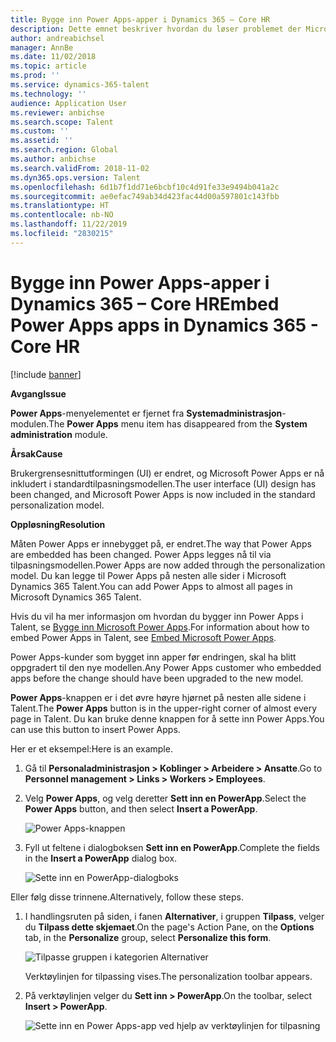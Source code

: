 ```yaml
---
title: Bygge inn Power Apps-apper i Dynamics 365 – Core HR
description: Dette emnet beskriver hvordan du løser problemet der Microsoft Power Apps-menyelementet er fjernet fra systemadministrasjonsmodulen.
author: andreabichsel
manager: AnnBe
ms.date: 11/02/2018
ms.topic: article
ms.prod: ''
ms.service: dynamics-365-talent
ms.technology: ''
audience: Application User
ms.reviewer: anbichse
ms.search.scope: Talent
ms.custom: ''
ms.assetid: ''
ms.search.region: Global
ms.author: anbichse
ms.search.validFrom: 2018-11-02
ms.dyn365.ops.version: Talent
ms.openlocfilehash: 6d1b7f1dd71e6bcbf10c4d91fe33e9494b041a2c
ms.sourcegitcommit: ae0efac749ab34d423fac44d00a597801c143fbb
ms.translationtype: HT
ms.contentlocale: nb-NO
ms.lasthandoff: 11/22/2019
ms.locfileid: "2830215"
---
```

# <a name="embed-power-apps-apps-in-dynamics-365---core-hr"></a><span data-ttu-id="17f90-103">Bygge inn Power Apps-apper i Dynamics 365 – Core HR</span><span class="sxs-lookup"><span data-stu-id="17f90-103">Embed Power Apps apps in Dynamics 365 - Core HR</span></span>

[!include [banner](includes/banner.md)]

<span data-ttu-id="17f90-104">**Avgang**</span><span class="sxs-lookup"><span data-stu-id="17f90-104">**Issue**</span></span>

<span data-ttu-id="17f90-105">**Power Apps**-menyelementet er fjernet fra **Systemadministrasjon**-modulen.</span><span class="sxs-lookup"><span data-stu-id="17f90-105">The **Power Apps** menu item has disappeared from the **System administration** module.</span></span>

<span data-ttu-id="17f90-106">**Årsak**</span><span class="sxs-lookup"><span data-stu-id="17f90-106">**Cause**</span></span>

<span data-ttu-id="17f90-107">Brukergrensesnittutformingen (UI) er endret, og Microsoft Power Apps er nå inkludert i standardtilpasningsmodellen.</span><span class="sxs-lookup"><span data-stu-id="17f90-107">The user interface (UI) design has been changed, and Microsoft Power Apps is now included in the standard personalization model.</span></span>

<span data-ttu-id="17f90-108">**Oppløsning**</span><span class="sxs-lookup"><span data-stu-id="17f90-108">**Resolution**</span></span>

<span data-ttu-id="17f90-109">Måten Power Apps er innebygget på, er endret.</span><span class="sxs-lookup"><span data-stu-id="17f90-109">The way that Power Apps are embedded has been changed.</span></span> <span data-ttu-id="17f90-110">Power Apps legges nå til via tilpasningsmodellen.</span><span class="sxs-lookup"><span data-stu-id="17f90-110">Power Apps are now added through the personalization model.</span></span> <span data-ttu-id="17f90-111">Du kan legge til Power Apps på nesten alle sider i Microsoft Dynamics 365 Talent.</span><span class="sxs-lookup"><span data-stu-id="17f90-111">You can add Power Apps to almost all pages in Microsoft Dynamics 365 Talent.</span></span>

<span data-ttu-id="17f90-112">Hvis du vil ha mer informasjon om hvordan du bygger inn Power Apps i Talent, se [Bygge inn Microsoft Power Apps](https://docs.microsoft.com/dynamics365/unified-operations/fin-and-ops/get-started/embed-power-apps).</span><span class="sxs-lookup"><span data-stu-id="17f90-112">For information about how to embed Power Apps in Talent, see [Embed Microsoft Power Apps](https://docs.microsoft.com/dynamics365/unified-operations/fin-and-ops/get-started/embed-power-apps).</span></span>

<span data-ttu-id="17f90-113">Power Apps-kunder som bygget inn apper før endringen, skal ha blitt oppgradert til den nye modellen.</span><span class="sxs-lookup"><span data-stu-id="17f90-113">Any Power Apps customer who embedded apps before the change should have been upgraded to the new model.</span></span>

<span data-ttu-id="17f90-114">**Power Apps**-knappen er i det øvre høyre hjørnet på nesten alle sidene i Talent.</span><span class="sxs-lookup"><span data-stu-id="17f90-114">The **Power Apps** button is in the upper-right corner of almost every page in Talent.</span></span> <span data-ttu-id="17f90-115">Du kan bruke denne knappen for å sette inn Power Apps.</span><span class="sxs-lookup"><span data-stu-id="17f90-115">You can use this button to insert Power Apps.</span></span>

<span data-ttu-id="17f90-116">Her er et eksempel:</span><span class="sxs-lookup"><span data-stu-id="17f90-116">Here is an example.</span></span>

1. <span data-ttu-id="17f90-117">Gå til **Personaladministrasjon \> Koblinger \> Arbeidere \> Ansatte**.</span><span class="sxs-lookup"><span data-stu-id="17f90-117">Go to **Personnel management \> Links \> Workers \> Employees**.</span></span>
2. <span data-ttu-id="17f90-118">Velg **Power Apps**, og velg deretter **Sett inn en PowerApp**.</span><span class="sxs-lookup"><span data-stu-id="17f90-118">Select the **Power Apps** button, and then select **Insert a PowerApp**.</span></span>

    ![Power Apps-knappen](media/png.png)

3. <span data-ttu-id="17f90-120">Fyll ut feltene i dialogboksen **Sett inn en PowerApp**.</span><span class="sxs-lookup"><span data-stu-id="17f90-120">Complete the fields in the **Insert a PowerApp** dialog box.</span></span>

    ![Sette inn en PowerApp-dialogboks](media/insert-powerapp.png)

<span data-ttu-id="17f90-122">Eller følg disse trinnene.</span><span class="sxs-lookup"><span data-stu-id="17f90-122">Alternatively, follow these steps.</span></span>

1. <span data-ttu-id="17f90-123">I handlingsruten på siden, i fanen **Alternativer**, i gruppen **Tilpass**, velger du **Tilpass dette skjemaet**.</span><span class="sxs-lookup"><span data-stu-id="17f90-123">On the page's Action Pane, on the **Options** tab, in the **Personalize** group, select **Personalize this form**.</span></span>

    ![Tilpasse gruppen i kategorien Alternativer](media/options.png)

    <span data-ttu-id="17f90-125">Verktøylinjen for tilpassing vises.</span><span class="sxs-lookup"><span data-stu-id="17f90-125">The personalization toolbar appears.</span></span>

2. <span data-ttu-id="17f90-126">På verktøylinjen velger du **Sett inn \> PowerApp**.</span><span class="sxs-lookup"><span data-stu-id="17f90-126">On the toolbar, select **Insert \> PowerApp**.</span></span>

    ![Sette inn en Power Apps-app ved hjelp av verktøylinjen for tilpasning](media/powerapp-bar.png)
